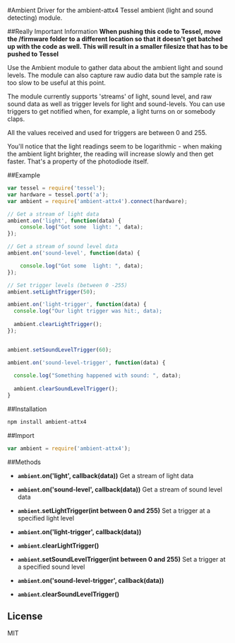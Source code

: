 #Ambient
Driver for the ambient-attx4 Tessel ambient (light and sound detecting) module.

##Really Important Information
**When pushing this code to Tessel, move the /firmware folder to a different location so that it doesn't get batched up with the code as well. This will result in a smaller filesize that has to be pushed to Tessel**

Use the Ambient module to gather data about the ambient light and sound levels. The module can also capture raw audio data but the sample rate is too slow to be useful at this point.

The module currently supports 'streams' of light, sound level, and raw sound data as well as trigger levels for light and sound-levels. You can use triggers to get notified when, for example, a light turns on or somebody claps. 

All the values received and used for triggers are between 0 and 255.

You'll notice that the light readings seem to be logarithmic - when making the ambient light brighter, the reading will increase slowly and then get faster. That's a property of the photodiode itself.

##Example
```js
var tessel = require('tessel');
var hardware = tessel.port('a');
var ambient = require('ambient-attx4').connect(hardware);

// Get a stream of light data
ambient.on('light', function(data) {
	console.log("Got some  light: ", data);
});

// Get a stream of sound level data
ambient.on('sound-level', function(data) {

	console.log("Got some  light: ", data);
});

// Set trigger levels (between 0 -255)
ambient.setLightTrigger(50);

ambient.on('light-trigger', function(data) {
  console.log("Our light trigger was hit:, data); 
  
  ambient.clearLightTrigger();
});


ambient.setSoundLevelTrigger(60);

ambient.on('sound-level-trigger', function(data) {
  
  console.log("Something happened with sound: ", data);
  
  ambient.clearSoundLevelTrigger();
}
```

##Installation
```sh
npm install ambient-attx4
```

##Import
```js
var ambient = require('ambient-attx4');
```

##Methods

*  **`ambient`.on('light', callback(data))**
Get a stream of light data

*  **`ambient`.on('sound-level', callback(data))**
Get a stream of sound level data

*  **`ambient`.setLightTrigger(int between 0 and 255)** Set a trigger at a specified light level

 *  **`ambient`.on('light-trigger', callback(data))**

 *  **`ambient`.clearLightTrigger()**

*  **`ambient`.setSoundLevelTrigger(int between 0 and 255)** Set a trigger at a specified sound level

 *  **`ambient`.on('sound-level-trigger', callback(data))**

 *  **`ambient`.clearSoundLevelTrigger()**

## License

MIT
